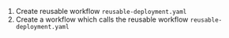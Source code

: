1. Create reusable workflow `reusable-deployment.yaml`
2. Create a workflow which calls the reusable workflow `reusable-deployment.yaml`